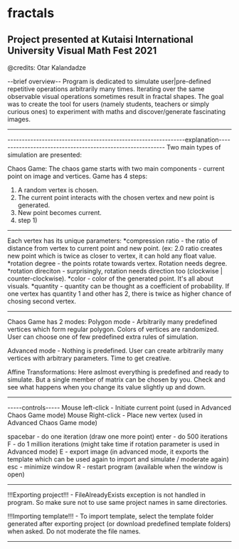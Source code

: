 # fractals

Project presented at Kutaisi International University Visual Math Fest 2021
--
@credits: Otar Kalandadze

--brief overview--
Program is dedicated to simulate user|pre-defined repetitive operations arbitrarily many times.
Iterating over the same observable visual operations sometimes result in fractal shapes.
The goal was to create the tool for users (namely students, teachers or simply curious ones) to
experiment with maths and discover/generate fascinating images.
__________________

--------------------------------------------------------------explanation-----------------------------------------------------------
Two main types of simulation are presented:

Chaos Game:
The chaos game starts with two main components - current point on image and vertices.
Game has 4 steps:
1) A random vertex is chosen.
2) The current point interacts with the chosen vertex and new point is generated. 
3) New point becomes current.
4) step 1)

------------------------------------
Each vertex has its unique parameters:
 *compression ratio - the ratio of distance from vertex to current point and new point. (ex: 2.0 ratio creates new point which is twice as closer to vertex, it can hold any float
value.
 *rotation degree - the points rotate towards vertex. Rotation needs degree.
 *rotation direciton - surprisingly, rotation needs direction too (clockwise | counter-clockwise).
 *color - color of the generated point. It's all about visuals.
 *quantity - quantity can be thought as a coefficient of probability. If one vertex has quantity 1 and other has 2, there is twice as higher chance of chosing second vertex.

------------------------------------
 
Chaos Game has 2 modes:
Polygon mode - Arbitrarily many predefined vertices which form regular polygon. Colors of vertices are randomized. User can choose one of few predefined extra rules of
simulation.

Advanced mode - Nothing is predefined. User can create arbitrarily many vertices with arbitrary parameters. Time to get creative.


Affine Transformations:
Here aslmost everything is predefined and ready to simulate. But a single member of matrix can be chosen by you. Check and see what happens when you change its value slightly
up and down.

---------------------------------------------------------------------------------------------------------------------------------------------


-----controls-----
Mouse left-click - Initiate current point (used in Advanced Chaos Game mode)
Mouse Right-click - Place new vertex (used in Advanced Chaos Game mode)

spacebar - do one iteration (draw one more point)
enter - do 500 iterations
F - do 1 million iterations (might take time if rotation parameter is used in Advanced mode)
E - export image (in advanced mode, it exports the template which can be used again to import and simulate / moderate again)
esc - minimize window
R - restart program (available when the window is open)

-----------------
!!!Exporting project!!! -
FileAlreadyExists exception is not handled in program. So make sure not to use same project names in same directories.

!!!Importing template!!! -
To import template, select the template folder generated after exporting project (or download predefined template folders) when asked. Do not moderate the file names.

----------------
